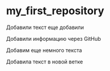 # my_first_repository

Добавили текст 
еще добавили

Добавили информацию через GitHub

Добавим еще немного текста

Добавила текст в новой ветке
